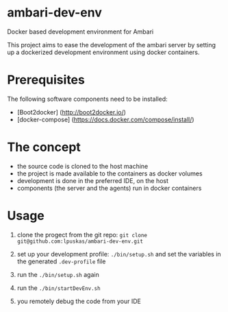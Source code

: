 # ambari-dev-env
Docker based development environment for Ambari

This project aims to ease the development of the ambari server by setting up a dockerized development environment using docker containers.

# Prerequisites
The following software components need to be installed:
* [Boot2docker] (http://boot2docker.io/)
* [docker-compose] (https://docs.docker.com/compose/install/)

# The concept
- the source code is cloned to the host machine
- the project is made available to the containers as docker volumes
- development is done in the preferred IDE, on the host
- components (the server and the agents) run in docker containers

# Usage

1. clone the progect from the git repo:
`git clone git@github.com:lpuskas/ambari-dev-env.git`

2. set up your development profile:
`./bin/setup.sh` and set the variables in the generated `.dev-profile` file

3. run the `./bin/setup.sh` again

4. run the `./bin/startDevEnv.sh`

5. you remotely debug the code from your IDE

